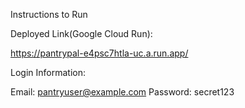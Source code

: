Instructions to Run


Deployed Link(Google Cloud Run):

https://pantrypal-e4psc7htla-uc.a.run.app/

Login Information:

Email: pantryuser@example.com
Password: secret123
